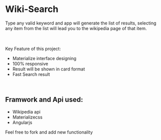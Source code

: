 # Wiki-Search
 
Type any valid keyword and app will generate the list of results, selecting any item from the list will lead you to the wikipedia page of that item.<br><br>

<br>
Key Feature of this project:
<br>
<ul>
<li>Materialize interface designing</li>
<li> 100% responsive</li>
<li>Result will be shown in card format</li>
<li> Fast Search result</li>
</ul>
<br>
<h2>Framwork and Api used:</h2>
<ul><li>Wikipedia api</li> <li> Materializecss</li><li>Angularjs</li></ul>
<p> Feel free to fork and add new functionality </p>
